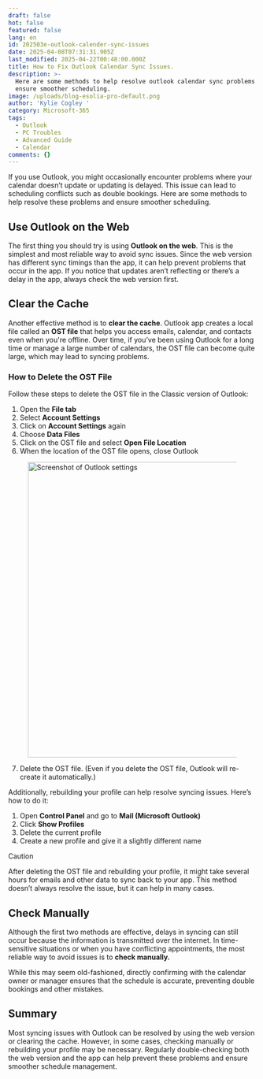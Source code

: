 ```yaml
---
draft: false
hot: false
featured: false
lang: en
id: 202503e-outlook-calender-sync-issues
date: 2025-04-08T07:31:31.905Z
last_modified: 2025-04-22T00:48:00.000Z
title: How to Fix Outlook Calendar Sync Issues.
description: >-
  Here are some methods to help resolve outlook calendar sync problems and
  ensure smoother scheduling.
image: /uploads/blog-esolia-pro-default.png
author: 'Kylie Cogley '
category: Microsoft-365
tags:
  - Outlook
  - PC Troubles
  - Advanced Guide
  - Calendar
comments: {}
---
```

If you use Outlook, you might occasionally encounter problems where your calendar doesn’t update or updating is delayed. This issue can lead to scheduling conflicts such as double bookings. Here are some methods to help resolve these problems and ensure smoother scheduling.

<!--more-->

## Use Outlook on the Web
The first thing you should try is using **Outlook on the web**. This is the simplest and most reliable way to avoid sync issues. Since the web version has different sync timings than the app, it can help prevent problems that occur in the app. If you notice that updates aren’t reflecting or there’s a delay in the app, always check the web version first.

## Clear the Cache
Another effective method is to **clear the cache**. Outlook app creates a local file called an **OST file** that helps you access emails, calendar, and contacts even when you're offline. Over time, if you’ve been using Outlook for a long time or manage a large number of calendars, the OST file can become quite large, which may lead to syncing problems. 

### How to Delete the OST File
Follow these steps to delete the OST file in the Classic version of Outlook:

1. Open the **File tab**
2. Select **Account Settings** 
3. Click on **Account Settings** again
4. Choose **Data Files**
5. Click on the OST file and select **Open File Location**
6. When the location of the OST file opens, close Outlook

<figure class="flex flex-col justify-start items-left">
  <img alt="Screenshot of Outlook settings" src="/uploads/202503e-outlook-calender-sync-issues-en.png" width="600px" transform-images="avif webp png jpeg 600@2">
</figure>

7. Delete the OST file. (Even if you delete the OST file, Outlook will re-create it automatically.) 

Additionally, rebuilding your profile can help resolve syncing issues. Here’s how to do it:

1. Open **Control Panel** and go to **Mail (Microsoft Outlook)**
2. Click **Show Profiles**
3. Delete the current profile 
4. Create a new profile and give it a slightly different name


> [!CAUTION]
> After deleting the OST file and rebuilding your profile, it might take several hours for emails and other data to sync back to your app. This method doesn’t always resolve the issue, but it can help in many cases. 

## Check Manually
Although the first two methods are effective, delays in syncing can still occur because the information is transmitted over the internet. In time-sensitive situations or when you have conflicting appointments, the most reliable way to avoid issues is to **check manually.** 

While this may seem old-fashioned, directly confirming with the calendar owner or manager ensures that the schedule is accurate, preventing double bookings and other mistakes.

## Summary
Most syncing issues with Outlook can be resolved by using the web version or clearing the cache. However, in some cases, checking manually or rebuilding your profile may be necessary. Regularly double-checking both the web version and the app can help prevent these problems and ensure smoother schedule management.
